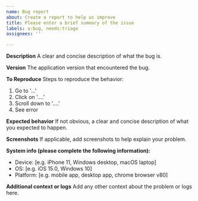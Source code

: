 ```yaml
---
name: Bug report
about: Create a report to help us improve
title: Please enter a brief summary of the issue
labels: a:bug, needs:triage
assignees: ''

---
```


**Description**
A clear and concise description of what the bug is.

**Version**
The application version that encountered the bug.

**To Reproduce**
Steps to reproduce the behavior:
1. Go to '...'
2. Click on '....'
3. Scroll down to '....'
4. See error

**Expected behavior**
If not obvious, a clear and concise description of what you expected to happen.

**Screenshots**
If applicable, add screenshots to help explain your problem.

**System info (please complete the following information):**
 - Device: [e.g. iPhone 11, Windows desktop, macOS laptop]
 - OS: [e.g. iOS 15.0, Windows 10]
 - Platform: [e.g. mobile app, desktop app, chrome browser v80]

**Additional context or logs**
Add any other context about the problem or logs here.
